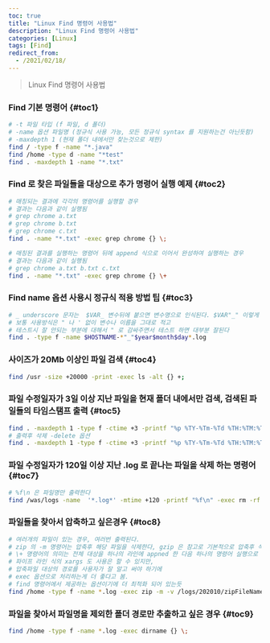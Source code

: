 ```yaml
---
toc: true
title: "Linux Find 명령어 사용법"
description: "Linux Find 명령어 사용법"
categories: [Linux]
tags: [Find]
redirect_from:
  - /2021/02/18/
---
```


> Linux Find 명령어 사용법

### Find 기본 명령어 {#toc1}

```bash
# -t 파일 타입 (f 파일, d 폴더)
# -name 옵션 파일명 (정규식 사용 가능, 모든 정규식 syntax 를 지원하는건 아닌듯함)
# -maxdepth 1 (현재 폴더 내에서만 찾는것으로 제한)
find / -type f -name "*.java"
find /home -type d -name "*test"
find . -maxdepth 1 -name "*.txt"
```

### Find 로 찾은 파일들을 대상으로 추가 명령어 실행 예제 {#toc2}

```bash
# 매칭되는 결과에 각각의 명령어를 실행할 경우
# 결과는 다음과 같이 실행됨 
# grep chrome a.txt
# grep chrome b.txt
# grep chrome c.txt
find . -name "*.txt" -exec grep chrome {} \;

# 매칭된 결과를 실행하는 명령어 뒤에 append 식으로 이어서 완성하여 실행하는 경우
# 결과는 다음과 같이 실행됨
# grep chrome a.txt b.txt c.txt
find . -name "*.txt" -exec grep chrome {} \+
```

### Find name 옵션 사용시 정규식 적용 방법 팁 {#toc3}

```bash
# _ underscore 문자는  $VAR_ 변수뒤에 붙으면 변수명으로 인식된다. $VAR"_" 이렇게 써주면됨 "$VAR'_'" 는 될거 같은데 안됨
# 보통 사용방식은 " 나 ' 없이 변수나 이름을 그대로 적고 
# 테스트시 잘 안되는 부분에 대해서 " 로 감싸주면서 테스트 하면 대부분 잘된다
find . -type f -name $HOSTNAME-*"_"$year$month$day*.log
```

### 사이즈가 20Mb 이상인 파일 검색 {#toc4}

```bash
find /usr -size +20000 -print -exec ls -alt {} +; 
```

### 파일 수정일자가 3일 이상 지난 파일을 현재 폴더 내에서만 검색, 검색된 파일들의 타임스탬프 출력 {#toc5}

```bash
find . -maxdepth 1 -type f -ctime +3 -printf "%p %TY-%Tm-%Td %TH:%TM:%TS %Tz\n"
# 출력후 삭제 -delete 옵션
find . -maxdepth 1 -type f -ctime +3 -printf "%p %TY-%Tm-%Td %TH:%TM:%TS %Tz\n" -delete
```

### 파일 수정일자가 120일 이상 지난 .log 로 끝나는 파일을 삭제 하는 명령어 {#toc7}

```bash
# %f\n 은 파일명만 출력한다
find /was/logs -name  '*.log*' -mtime +120 -printf "%f\n" -exec rm -rf {} +;
```

### 파일들을 찾아서 압축하고 싶은경우 {#toc8}

```bash
# 여러개의 파일이 있는 경우, 여러번 출력된다. 
# zip 의 -m 명령어는 압축후 해당 파일을 삭제한다, gzip 은 참고로 기본적으로 압축후 삭제한다
# \+ 명령어의 의미는 전체 대상을 하나의 라인에 appned 한 다음 하나의 명령어 실행으로 처리하는 의미
# 파이프 라인 식의 xargs 도 사용은 할 수 있지만,
# 압축파일 대상의 경로를 사용자가 잘 알고 써야 하기에
# exec 옵션으로 처리하는게 더 좋다고 봄. 
# find 명령어에서 제공하는 옵션이기에 더 최적화 되어 있는듯 
find /home -type f -name *.log -exec zip -m -v /logs/202010/zipFileName.zip {} \+
```

### 파일을 찾아서 파일명을 제외한 폴더 경로만 추출하고 싶은 경우 {#toc9}

```bash
find /home -type f -name *.log -exec dirname {} \;
```
